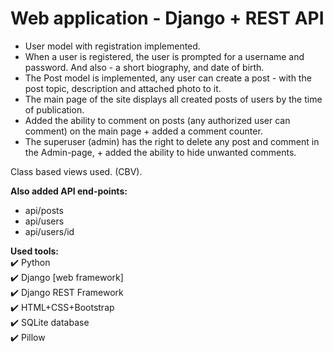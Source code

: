 # Web application - Django + REST API

- User model with registration implemented.
- When a user is registered, the user is prompted for a username and password. And also - a short biography, and date of birth.
- The Post model is implemented, any user can create a post - with the post topic, description and attached photo to it.
- The main page of the site displays all created posts of users by the time of publication.
- Added the ability to comment on posts (any authorized user can comment) on the main page + added a comment counter.
- The superuser (admin) has the right to delete any post and comment in the Admin-page, + added the ability to hide unwanted comments.

Class based views used. (CBV).

__Also added API end-points:__
- api/posts
- api/users
- api/users/id


__Used tools:__    
:heavy_check_mark: Python    
:heavy_check_mark: Django [web framework]   
:heavy_check_mark: Django REST Framework    
:heavy_check_mark: HTML+CSS+Bootstrap    
:heavy_check_mark: SQLite database    
:heavy_check_mark: Pillow    

